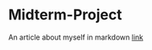 # Midterm-Project
An article about myself in markdown
 [link](https://github.com/cgreenlee21/Midterm-Project.git)
